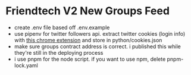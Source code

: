 # Friendtech V2 New Groups Feed

- create .env file based off .env.example
- use pipenv for twitter followers api. extract twitter cookies (login info) with [this chrome extension](https://chromewebstore.google.com/detail/j2team-cookies/okpidcojinmlaakglciglbpcpajaibco) and store in python/cookies.json
- make sure groups contract address is correct. i published this while they're still in the deploying process
- i use pnpm for the node script. if you want to use npm, delete pnpm-lock.yaml
